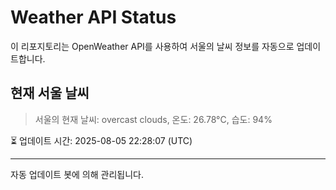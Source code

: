 
# Weather API Status

이 리포지토리는 OpenWeather API를 사용하여 서울의 날씨 정보를 자동으로 업데이트합니다.

## 현재 서울 날씨
> 서울의 현재 날씨: overcast clouds, 온도: 26.78°C, 습도: 94%

⏳ 업데이트 시간: 2025-08-05 22:28:07 (UTC)

---
자동 업데이트 봇에 의해 관리됩니다.
